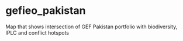 # gefieo_pakistan
Map that shows intersection of GEF Pakistan portfolio with biodiversity, IPLC and conflict hotspots
